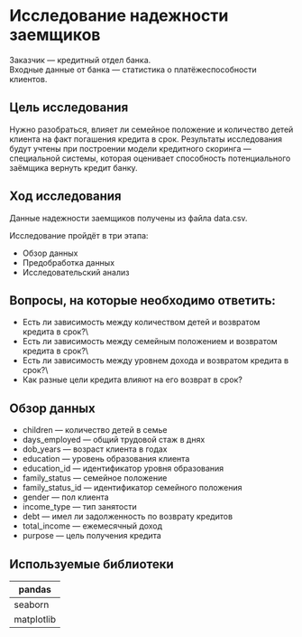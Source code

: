 # Исследование надежности заемщиков

Заказчик — кредитный отдел банка. \
Входные данные от банка — статистика о платёжеспособности клиентов.

## Цель исследования
Нужно разобраться, влияет ли семейное положение и количество детей клиента на факт погашения кредита в срок. 
Результаты исследования будут учтены при построении модели кредитного скоринга — специальной системы, которая оценивает способность потенциального заёмщика вернуть кредит банку.

## Ход исследования
Данные надежности заемщиков получены из файла data.csv.

Исследование пройдёт в три этапа:
- Обзор данных
- Предобработка данных
- Исследовательский анализ

## Вопросы, на которые необходимо ответить:
- Есть ли зависимость между количеством детей и возвратом кредита в срок?\
- Есть ли зависимость между семейным положением и возвратом кредита в срок?\
- Есть ли зависимость между уровнем дохода и возвратом кредита в срок?\
- Как разные цели кредита влияют на его возврат в срок?

## Обзор данных
- children — количество детей в семье
- days_employed — общий трудовой стаж в днях
- dob_years — возраст клиента в годах
- education — уровень образования клиента
- education_id — идентификатор уровня образования
- family_status — семейное положение
- family_status_id — идентификатор семейного положения
- gender — пол клиента
- income_type — тип занятости
- debt — имел ли задолженность по возврату кредитов
- total_income — ежемесячный доход
- purpose — цель получения кредита

## Используемые библиотеки
| pandas  |
| ---------- |
| seaborn |
| matplotlib |
